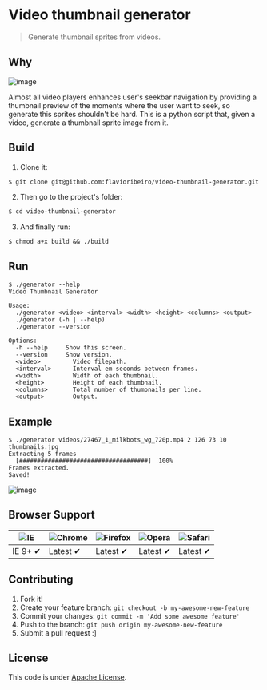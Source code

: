 # Video thumbnail generator
> Generate thumbnail sprites from videos.

## Why

![image](https://cloud.githubusercontent.com/assets/244265/11234416/b1a67230-8d95-11e5-97a4-c2acdcbf72f7.png)

Almost all video players enhances user's seekbar navigation by providing a thumbnail preview of the moments where the user want to seek, so generate this sprites shouldn't be hard. This is a python script that, given a video, generate a thumbnail sprite image from it.

## Build

1. Clone it:

```sh
$ git clone git@github.com:flavioribeiro/video-thumbnail-generator.git
```

2. Then go to the project's folder:

```sh
$ cd video-thumbnail-generator
```

3. And finally run:
```shell
$ chmod a+x build && ./build
```

## Run
```shell
$ ./generator --help
Video Thumbnail Generator

Usage:
  ./generator <video> <interval> <width> <height> <columns> <output>
  ./generator (-h | --help)
  ./generator --version

Options:
  -h --help     Show this screen.
  --version     Show version.
  <video>         Video filepath.
  <interval>      Interval em seconds between frames.
  <width>         Width of each thumbnail.
  <height>        Height of each thumbnail.
  <columns>       Total number of thumbnails per line.
  <output>        Output.
```

## Example
```shell
$ ./generator videos/27467_1_milkbots_wg_720p.mp4 2 126 73 10 thumbnails.jpg
Extracting 5 frames
  [####################################]  100%
Frames extracted.
Saved!
```

![image](https://cloud.githubusercontent.com/assets/244265/11234316/b42913a6-8d94-11e5-865a-128ea8d801f7.png)


## Browser Support

![IE](https://cloud.githubusercontent.com/assets/398893/3528325/20373e76-078e-11e4-8e3a-1cb86cf506f0.png) | ![Chrome](https://cloud.githubusercontent.com/assets/398893/3528328/23bc7bc4-078e-11e4-8752-ba2809bf5cce.png) | ![Firefox](https://cloud.githubusercontent.com/assets/398893/3528329/26283ab0-078e-11e4-84d4-db2cf1009953.png) | ![Opera](https://cloud.githubusercontent.com/assets/398893/3528330/27ec9fa8-078e-11e4-95cb-709fd11dac16.png) | ![Safari](https://cloud.githubusercontent.com/assets/398893/3528331/29df8618-078e-11e4-8e3e-ed8ac738693f.png)
--- | --- | --- | --- | --- |
IE 9+ ✔ | Latest ✔ | Latest ✔ | Latest ✔ | Latest ✔ |


## Contributing

1. Fork it!
2. Create your feature branch: `git checkout -b my-awesome-new-feature`
3. Commit your changes: `git commit -m 'Add some awesome feature'`
4. Push to the branch: `git push origin my-awesome-new-feature`
5. Submit a pull request :]

## License

This code is under [Apache License](https://github.com/flavioribeiro/video-thumbnail-generator/blob/master/LICENSE).
